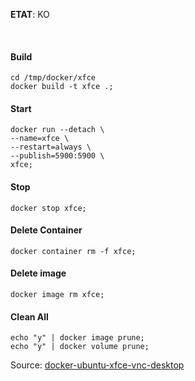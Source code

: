 **ETAT**: KO

<br />

#### Build
```
cd /tmp/docker/xfce
docker build -t xfce .;
```

#### Start
```
docker run --detach \
--name=xfce \
--restart=always \
--publish=5900:5900 \
xfce;
```

#### Stop
```
docker stop xfce;
```

#### Delete Container
```
docker container rm -f xfce;
```

#### Delete image
```
docker image rm xfce;
```

#### Clean All
```
echo "y" | docker image prune;
echo "y" | docker volume prune;
```


Source:
[docker-ubuntu-xfce-vnc-desktop](https://github.com/welkineins/docker-ubuntu-xfce-vnc-desktop)
